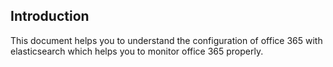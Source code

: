 ## Introduction
This document helps you to understand the configuration of office 365 with elasticsearch which helps you to monitor office 365 properly.
